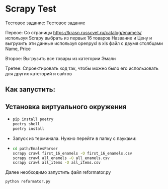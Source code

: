 # Scrapy Test

Тестовое задание: 
Тестовое задание

Первое: Со страницы https://krasn.russcvet.ru/catalog/enamels/ используя Scrapy выбрать из первых 16 товаров Название и Цену
и выгрузить эти данные используя openpyxl в xls файл с двумя столбцами Name, Price

Второе: Выгрузить все товары из категории Эмали

Третее: Спроектировать код так, чтобы можно было его использовать для других категорий и сайтов



## Как запустить:
Установка виртуального окружения 
-
- 
  ```bash
  pip install poetry 
  poetry shell
  poetry install
  ```
- Запуск из терминала. Нужно перейти в папку с пауками:
- 
  ```bash
  cd path/EmalesParser
  scrapy crawl first_16_enamels -O first_16_enamels.csv
  scrapy crawl all_enamels -O all_enamels.csv
  scrapy crawl all_items -O all_items.csv
  ```
  
Далее необходимо запустить файл reformator.py
  ```bash
  python reformator.py
  ```